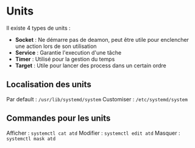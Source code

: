 # Units
Il existe 4 types de units :
- **Socket** : Ne démarre pas de deamon, peut être utile pour enclencher une action lors de son utilisation
- **Service** : Garantie l'execution d'une tâche
- **Timer** : Utilisé pour la gestion du temps
- **Target** : Utile pour lancer des process dans un certain ordre

## Localisation des units
Par default : ``/usr/lib/systemd/system``
Customiser : ``/etc/systemd/system``

## Commandes pour les units
Afficher : ``systemctl cat atd``
Modifier : ``systemctl edit atd``
Masquer : ``systemctl mask atd``